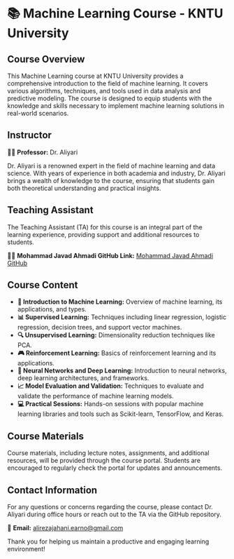 # 📚 Machine Learning Course - KNTU University

## Course Overview

This Machine Learning course at KNTU University provides a comprehensive introduction to the field of machine learning. It covers various algorithms, techniques, and tools used in data analysis and predictive modeling. The course is designed to equip students with the knowledge and skills necessary to implement machine learning solutions in real-world scenarios.

## Instructor

👨‍🏫 **Professor:** Dr. Aliyari

Dr. Aliyari is a renowned expert in the field of machine learning and data science. With years of experience in both academia and industry, Dr. Aliyari brings a wealth of knowledge to the course, ensuring that students gain both theoretical understanding and practical insights.

## Teaching Assistant

The Teaching Assistant (TA) for this course is an integral part of the learning experience, providing support and additional resources to students.

👨‍💻 **Mohammad Javad Ahmadi GitHub Link:** [Mohammad Javad Ahmadi GitHub](https://github.com/MJAHMADEE)

## Course Content

- **📘 Introduction to Machine Learning:** Overview of machine learning, its applications, and types.
- **📊 Supervised Learning:** Techniques including linear regression, logistic regression, decision trees, and support vector machines.
- **🔍 Unsupervised Learning:** Dimensionality reduction techniques like PCA.
- **🎮 Reinforcement Learning:** Basics of reinforcement learning and its applications.
- **🧠 Neural Networks and Deep Learning:** Introduction to neural networks, deep learning architectures, and frameworks.
- **📈 Model Evaluation and Validation:** Techniques to evaluate and validate the performance of machine learning models.
- **💻 Practical Sessions:** Hands-on sessions with popular machine learning libraries and tools such as Scikit-learn, TensorFlow, and Keras.

## Course Materials

Course materials, including lecture notes, assignments, and additional resources, will be provided through the course portal. Students are encouraged to regularly check the portal for updates and announcements.

## Contact Information

For any questions or concerns regarding the course, please contact Dr. Aliyari during office hours or reach out to the TA via the GitHub repository.

📧 **Email:** [alirezajahani.earno@gmail.com](mailto:alirezajahani.earno@gmail.com)

Thank you for helping us maintain a productive and engaging learning environment!
